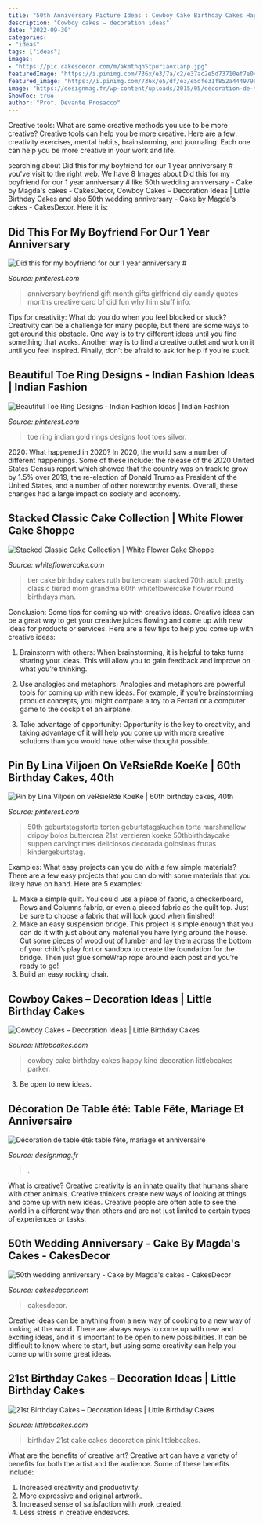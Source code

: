 ```yaml
---
title: "50th Anniversary Picture Ideas : Cowboy Cake Birthday Cakes Happy Kind Decoration Littlebcakes Parker"
description: "Cowboy cakes – decoration ideas"
date: "2022-09-30"
categories:
- "ideas"
tags: ["ideas"]
images:
- "https://pic.cakesdecor.com/m/akmthqh5tpuriaoxlanp.jpg"
featuredImage: "https://i.pinimg.com/736x/e3/7a/c2/e37ac2e5d73710ef7e04520e21e1416d.jpg"
featured_image: "https://i.pinimg.com/736x/e5/df/e3/e5dfe31f852a4449799bea9e551c5c2f.jpg"
image: "https://designmag.fr/wp-content/uploads/2015/05/décoration-de-table-mariage-ete.jpg"
ShowToc: true
author: "Prof. Devante Prosacco"
---
```



Creative tools: What are some creative methods you use to be more creative?
Creative tools can help you be more creative. Here are a few: creativity exercises, mental habits, brainstorming, and journaling. Each one can help you be more creative in your work and life.

	

		
searching about Did this for my boyfriend for our 1 year anniversary # you've visit to the right web. We have 8 Images about Did this for my boyfriend for our 1 year anniversary # like 50th wedding anniversary - Cake by Magda&#039;s cakes - CakesDecor, Cowboy Cakes – Decoration Ideas | Little Birthday Cakes and also 50th wedding anniversary - Cake by Magda&#039;s cakes - CakesDecor. Here it is:
		
    
## Did This For My Boyfriend For Our 1 Year Anniversary #

<img loading=lazy src="https://i.pinimg.com/736x/e3/7a/c2/e37ac2e5d73710ef7e04520e21e1416d.jpg" onerror="this.onerror=null;this.src='https://tse1.mm.bing.net/th?id=OIP.iyM7KTki8sgj-o0yLw2ozwHaNJ&amp;pid=15.1';" alt="Did this for my boyfriend for our 1 year anniversary #">

_Source: pinterest.com_

>anniversary boyfriend gift month gifts girlfriend diy candy quotes months creative card bf did fun why him stuff info. 

	

Tips for creativity: What do you do when you feel blocked or stuck?
Creativity can be a challenge for many people, but there are some ways to get around this obstacle. One way is to try different ideas until you find something that works. Another way is to find a creative outlet and work on it until you feel inspired. Finally, don't be afraid to ask for help if you're stuck.

    
## Beautiful Toe Ring Designs - Indian Fashion Ideas | Indian Fashion

<img loading=lazy src="https://i.pinimg.com/736x/6f/73/63/6f7363e93bdb582eacd0af428589f54f.jpg" onerror="this.onerror=null;this.src='https://tse1.mm.bing.net/th?id=OIP.P256ajSwOI1jPmN7Cyjy5gHaMF&amp;pid=15.1';" alt="Beautiful Toe Ring Designs - Indian Fashion Ideas | Indian Fashion">

_Source: pinterest.com_

>toe ring indian gold rings designs foot toes silver. 

	

2020: What happened in 2020?
In 2020, the world saw a number of different happenings. Some of these include: the release of the 2020 United States Census report which showed that the country was on track to grow by 1.5% over 2019, the re-election of Donald Trump as President of the United States, and a number of other noteworthy events. Overall, these changes had a large impact on society and economy.

    
## Stacked Classic Cake Collection | White Flower Cake Shoppe

<img loading=lazy src="http://whiteflowercake.com/wp-content/gallery/stacked-cake-collection/2-tier-ruth.jpg" onerror="this.onerror=null;this.src='https://tse4.mm.bing.net/th?id=OIP.hCIx186uBQk2CYymAUWf7AHaJ4&amp;pid=15.1';" alt="Stacked Classic Cake Collection | White Flower Cake Shoppe">

_Source: whiteflowercake.com_

>tier cake birthday cakes ruth buttercream stacked 70th adult pretty classic tiered mom grandma 60th whiteflowercake flower round birthdays man. 

	

Conclusion: Some tips for coming up with creative ideas.
Creative ideas can be a great way to get your creative juices flowing and come up with new ideas for products or services. Here are a few tips to help you come up with creative ideas:
1. Brainstorm with others: When brainstorming, it is helpful to take turns sharing your ideas. This will allow you to gain feedback and improve on what you’re thinking.

2. Use analogies and metaphors: Analogies and metaphors are powerful tools for coming up with new ideas. For example, if you’re brainstorming product concepts, you might compare a toy to a Ferrari or a computer game to the cockpit of an airplane.

3. Take advantage of opportunity: Opportunity is the key to creativity, and taking advantage of it will help you come up with more creative solutions than you would have otherwise thought possible.

    
## Pin By Lina Viljoen On VeRsieRde KoeKe | 60th Birthday Cakes, 40th

<img loading=lazy src="https://i.pinimg.com/736x/e5/df/e3/e5dfe31f852a4449799bea9e551c5c2f.jpg" onerror="this.onerror=null;this.src='https://tse1.mm.bing.net/th?id=OIP.V8Q6ESpP2hNh2i4lw7HJUQHaKq&amp;pid=15.1';" alt="Pin by Lina Viljoen on veRsieRde KoeKe | 60th birthday cakes, 40th">

_Source: pinterest.com_

>50th geburtstagstorte torten geburtstagskuchen torta marshmallow drippy bolos buttercrea 21st verzieren koeke 50thbirthdaycake suppen carvingtimes deliciosos decorada golosinas frutas kindergeburtstag. 

	

Examples: What easy projects can you do with a few simple materials?
There are a few easy projects that you can do with some materials that you likely have on hand. Here are 5 examples:
1. Make a simple quilt. You could use a piece of fabric, a checkerboard, Rows and Columns fabric, or even a pieced fabric as the quilt top. Just be sure to choose a fabric that will look good when finished! 
2. Make an easy suspension bridge. This project is simple enough that you can do it with just about any material you have lying around the house. Cut some pieces of wood out of lumber and lay them across the bottom of your child’s play fort or sandbox to create the foundation for the bridge. Then just glue someWrap rope around each post and you’re ready to go! 
3. Build an easy rocking chair.

    
## Cowboy Cakes – Decoration Ideas | Little Birthday Cakes

<img loading=lazy src="http://www.littlebcakes.com/wp-content/uploads/2014/02/Cowboy-Cake.jpg" onerror="this.onerror=null;this.src='https://tse1.mm.bing.net/th?id=OIP.xTADRv11sYCvkGf27jbytAHaJ4&amp;pid=15.1';" alt="Cowboy Cakes – Decoration Ideas | Little Birthday Cakes">

_Source: littlebcakes.com_

>cowboy cake birthday cakes happy kind decoration littlebcakes parker. 

	

3. Be open to new ideas.

    
## Décoration De Table été: Table Fête, Mariage Et Anniversaire

<img loading=lazy src="https://designmag.fr/wp-content/uploads/2015/05/décoration-de-table-mariage-ete.jpg" onerror="this.onerror=null;this.src='https://tse2.mm.bing.net/th?id=OIP.vkAq8a1vTlYwk1op4CzojQHaLH&amp;pid=15.1';" alt="Décoration de table été: table fête, mariage et anniversaire">

_Source: designmag.fr_

>. 

	

What is creative?
Creative creativity is an innate quality that humans share with other animals. Creative thinkers create new ways of looking at things and come up with new ideas. Creative people are often able to see the world in a different way than others and are not just limited to certain types of experiences or tasks.

    
## 50th Wedding Anniversary - Cake By Magda&#039;s Cakes - CakesDecor

<img loading=lazy src="https://pic.cakesdecor.com/m/akmthqh5tpuriaoxlanp.jpg" onerror="this.onerror=null;this.src='https://tse3.mm.bing.net/th?id=OIP.27vGon5uVXj1vJz6L9jakgHaLE&amp;pid=15.1';" alt="50th wedding anniversary - Cake by Magda&#039;s cakes - CakesDecor">

_Source: cakesdecor.com_

>cakesdecor. 

	

Creative ideas can be anything from a new way of cooking to a new way of looking at the world. There are always ways to come up with new and exciting ideas, and it is important to be open to new possibilities. It can be difficult to know where to start, but using some creativity can help you come up with some great ideas.

    
## 21st Birthday Cakes – Decoration Ideas | Little Birthday Cakes

<img loading=lazy src="https://www.littlebcakes.com/wp-content/uploads/2014/02/Images-of-21st-Birthday-Cakes.jpg" onerror="this.onerror=null;this.src='https://tse3.mm.bing.net/th?id=OIP.7ceUCD8BGLXEkUFyYyEfdAHaJ4&amp;pid=15.1';" alt="21st Birthday Cakes – Decoration Ideas | Little Birthday Cakes">

_Source: littlebcakes.com_

>birthday 21st cake cakes decoration pink littlebcakes. 

	

What are the benefits of creative art?
Creative art can have a variety of benefits for both the artist and the audience. Some of these benefits include: 
1. Increased creativity and productivity.
2. More expressive and original artwork.
3. Increased sense of satisfaction with work created. 
4. Less stress in creative endeavors.

